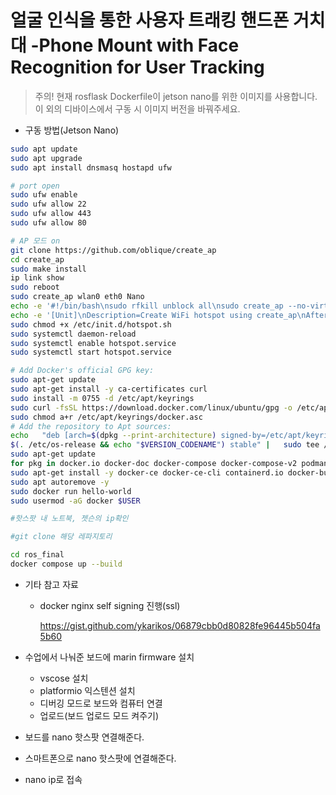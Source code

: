 # 얼굴 인식을 통한 사용자 트래킹 핸드폰 거치대 -Phone Mount with Face Recognition for User Tracking

> 주의!
현재 rosflask Dockerfile이 jetson nano를 위한 이미지를 사용합니다.
이 외의 디바이스에서 구동 시 이미지 버전을 바꿔주세요.
> 

- 구동 방법(Jetson Nano)

```bash
sudo apt update
sudo apt upgrade
sudo apt install dnsmasq hostapd ufw

# port open
sudo ufw enable
sudo ufw allow 22
sudo ufw allow 443
sudo ufw allow 80

# AP 모드 on
git clone https://github.com/oblique/create_ap
cd create_ap
sudo make install
ip link show
sudo reboot
sudo create_ap wlan0 eth0 Nano
echo -e '#!/bin/bash\nsudo rfkill unblock all\nsudo create_ap --no-virt -w 2 wlan0 eth0 Nano 12341234' | sudo tee /etc/init.d/hotspot.sh > /dev/null
echo -e '[Unit]\nDescription=Create WiFi hotspot using create_ap\nAfter=network.target\n\n[Service]\nExecStart=/usr/bin/sudo /etc/init.d/hotspot.sh\nRestart=on-failure\nRestartSec=30\nExecStartPre=/bin/sleep 30\n\n[Install]\nWantedBy=multi-user.target' | sudo tee /etc/systemd/system/hotspot.service > /dev/null
sudo chmod +x /etc/init.d/hotspot.sh
sudo systemctl daemon-reload
sudo systemctl enable hotspot.service
sudo systemctl start hotspot.service
```

```bash
# Add Docker's official GPG key:
sudo apt-get update
sudo apt-get install -y ca-certificates curl
sudo install -m 0755 -d /etc/apt/keyrings
sudo curl -fsSL https://download.docker.com/linux/ubuntu/gpg -o /etc/apt/keyrings/docker.asc
sudo chmod a+r /etc/apt/keyrings/docker.asc
# Add the repository to Apt sources:
echo   "deb [arch=$(dpkg --print-architecture) signed-by=/etc/apt/keyrings/docker.asc] https://download.docker.com/linux/ubuntu \
$(. /etc/os-release && echo "$VERSION_CODENAME") stable" |   sudo tee /etc/apt/sources.list.d/docker.list > /dev/null
sudo apt-get update
for pkg in docker.io docker-doc docker-compose docker-compose-v2 podman-docker containerd runc; do sudo apt-get remove -y $pkg; done
sudo apt-get install -y docker-ce docker-ce-cli containerd.io docker-buildx-plugin docker-compose-plugin
sudo apt autoremove -y
sudo docker run hello-world
sudo usermod -aG docker $USER
```

```bash
#핫스팟 내 노트북, 젯슨의 ip확인

#git clone 해당 레파지토리

cd ros_final
docker compose up --build
```

- 기타 참고 자료
    - docker nginx self signing 진행(ssl)
        
        https://gist.github.com/ykarikos/06879cbb0d80828fe96445b504fa5b60
        

- 수업에서 나눠준 보드에 marin firmware 설치
    - vscose 설치
    - platformio 익스텐션 설치
    - 디버깅 모드로 보드와 컴퓨터 연결
    - 업로드(보드 업로드 모드 켜주기)
- 보드를 nano 핫스팟 연결해준다.
- 스마트폰으로 nano 핫스팟에 연결해준다.
- nano ip로 접속
